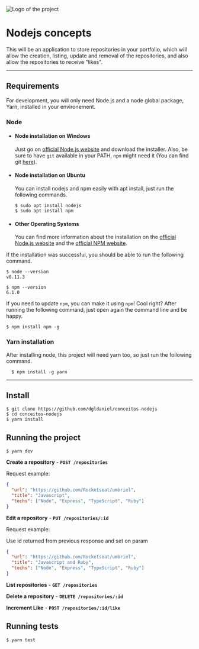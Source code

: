 ![Logo of the project](https://camo.githubusercontent.com/a869a2aaab296ef925343d7e76518cd213eb0a30/68747470733a2f2f73746f726167652e676f6f676c65617069732e636f6d2f676f6c64656e2d77696e642f626f6f7463616d702d676f737461636b2f6865616465722d6465736166696f732d6e65772e706e67)

# Nodejs concepts

This will be an application to store repositories in your portfolio, which will allow the creation, listing, update and removal of the repositories, and also allow the repositories to receive "likes".

---
## Requirements

For development, you will only need Node.js and a node global package, Yarn, installed in your environement.

### Node
- #### Node installation on Windows

  Just go on [official Node.js website](https://nodejs.org/) and download the installer.
Also, be sure to have `git` available in your PATH, `npm` might need it (You can find git [here](https://git-scm.com/)).

- #### Node installation on Ubuntu

  You can install nodejs and npm easily with apt install, just run the following commands.

      $ sudo apt install nodejs
      $ sudo apt install npm

- #### Other Operating Systems
  You can find more information about the installation on the [official Node.js website](https://nodejs.org/) and the [official NPM website](https://npmjs.org/).

If the installation was successful, you should be able to run the following command.

    $ node --version
    v8.11.3

    $ npm --version
    6.1.0

If you need to update `npm`, you can make it using `npm`! Cool right? After running the following command, just open again the command line and be happy.

    $ npm install npm -g

###
### Yarn installation
  After installing node, this project will need yarn too, so just run the following command.

      $ npm install -g yarn

---

## Install

    $ git clone https://github.com/dgldaniel/conceitos-nodejs
    $ cd conceitos-nodejs
    $ yarn install

## Running the project

    $ yarn dev
    
 **Create a repository** - **`POST /repositories`**
 
Request example:

```json
{
  "url": "https://github.com/Rocketseat/umbriel",
  "title": "Javascript",
  "techs": ["Node", "Express", "TypeScript", "Ruby"]
}
```

**Edit a repository** - **`PUT /repositories/:id`**

Request example:

Use id returned from previous response and set on param

```json
{
  "url": "https://github.com/Rocketseat/umbriel",
  "title": "Javascript and Ruby",
  "techs": ["Node", "Express", "TypeScript", "Ruby"]
}
```
 
**List repositories** - **`GET /repositories`**

**Delete a repository** - **`DELETE /repositories/:id`**

**Increment Like** - **`POST /repositories/:id/like`**

## Running tests

    $ yarn test
